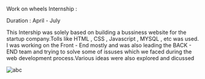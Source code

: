 Work on wheels Internship :

Duration : April - July

This Intership was solely based on building a bussiness website for the startup company.Tolls like HTML , CSS , Javascript , MYSQL , etc was used.
I was working  on the Front - End mostly and was also leading the BACK - END team  and trying to solve some of issuses which we faced during the 
web development process.Various ideas were also explored and dicussed 
  
![abc](https://user-images.githubusercontent.com/44118554/93969768-4d27f580-fd8a-11ea-9770-b68d52f97a26.png)
